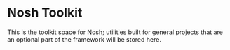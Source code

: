 # Nosh Toolkit

This is the toolkit space for Nosh; utilities built for general projects that are an optional part of the framework will be stored here.